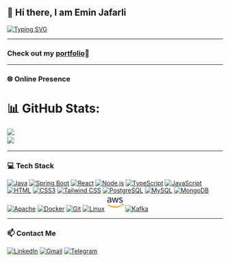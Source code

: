 ## 👋 Hi there, I am Emin Jafarli  

[![Typing SVG](https://readme-typing-svg.herokuapp.com?font=Fira+Code&pause=1000&color=3DB5F7&width=435&lines=Full-Stack+Web+Developer;Java+%26+React+Oriented+Engineer)](https://git.io/typing-svg)

---

### Check out my [portfolio](https://eminjafarli.com)👀
---

### 🌐 Online Presence
# 📊 GitHub Stats:
![](https://github-readme-stats.vercel.app/api?username=eminjafarli&theme=holi&hide_border=false&include_all_commits=false&count_private=false)<br/>
![](https://github-readme-stats.vercel.app/api/top-langs/?username=eminjafarli&theme=holi&hide_border=false&include_all_commits=false&count_private=false&layout=compact)

---

### 💻 Tech Stack

[<img src="https://cdn.jsdelivr.net/gh/devicons/devicon/icons/java/java-original.svg" alt="Java" width="40"/>](https://www.java.com/)
[<img src="https://cdn.jsdelivr.net/gh/devicons/devicon/icons/spring/spring-original.svg" alt="Spring Boot" width="40"/>](https://spring.io/projects/spring-boot)
[<img src="https://cdn.jsdelivr.net/gh/devicons/devicon/icons/react/react-original.svg" alt="React" width="40"/>](https://react.dev/)
[<img src="https://cdn.jsdelivr.net/gh/devicons/devicon/icons/nodejs/nodejs-original.svg" alt="Node.js" width="40"/>](https://nodejs.org/)
[<img src="https://cdn.jsdelivr.net/gh/devicons/devicon/icons/typescript/typescript-original.svg" alt="TypeScript" width="40"/>](https://www.typescriptlang.org/)
[<img src="https://cdn.jsdelivr.net/gh/devicons/devicon/icons/javascript/javascript-original.svg" alt="JavaScript" width="40"/>](https://developer.mozilla.org/en-US/docs/Web/JavaScript)
[<img src="https://cdn.jsdelivr.net/gh/devicons/devicon/icons/html5/html5-original.svg" alt="HTML" width="40"/>](https://developer.mozilla.org/en-US/docs/Web/HTML)
[<img src="https://cdn.jsdelivr.net/gh/devicons/devicon/icons/css3/css3-original.svg" alt="CSS3" width="40"/>](https://developer.mozilla.org/en-US/docs/Web/CSS)
[<img src="https://cdn.jsdelivr.net/gh/devicons/devicon/icons/tailwindcss/tailwindcss-original.svg" alt="Tailwind CSS" width="40"/>](https://tailwindcss.com/)
[<img src="https://cdn.jsdelivr.net/gh/devicons/devicon/icons/postgresql/postgresql-original.svg" alt="PostgreSQL" width="40"/>](https://www.postgresql.org/)
[<img src="https://cdn.jsdelivr.net/gh/devicons/devicon/icons/mysql/mysql-original.svg" alt="MySQL" width="40"/>](https://www.mysql.com/)
[<img src="https://cdn.jsdelivr.net/gh/devicons/devicon/icons/mongodb/mongodb-original.svg" alt="MongoDB" width="40"/>](https://www.mongodb.com/)
[<img src="https://cdn.jsdelivr.net/gh/devicons/devicon/icons/apache/apache-original.svg" alt="Apache" width="40"/>](https://www.apache.org/)
[<img src="https://cdn.jsdelivr.net/gh/devicons/devicon/icons/docker/docker-original.svg" alt="Docker" width="40"/>](https://www.docker.com/)
[<img src="https://cdn.jsdelivr.net/gh/devicons/devicon/icons/git/git-original.svg" alt="Git" width="40"/>](https://git-scm.com/)
[<img src="https://cdn.jsdelivr.net/gh/devicons/devicon/icons/linux/linux-original.svg" alt="Linux" width="40"/>](https://www.linux.org/)
[<img src="https://raw.githubusercontent.com/devicons/devicon/master/icons/amazonwebservices/amazonwebservices-original-wordmark.svg" alt="AWS" width="40"/>](https://aws.amazon.com/)
[<img src="https://cdn.simpleicons.org/apachekafka/E0E0E0" alt="Kafka" width="40"/>](https://kafka.apache.org/)


---

### 📫 Contact Me
[<img src="https://cdn.jsdelivr.net/gh/devicons/devicon/icons/linkedin/linkedin-original.svg" alt="LinkedIn" width="40"/>](https://www.linkedin.com/in/eminjaf)
[<img src="https://upload.wikimedia.org/wikipedia/commons/7/7e/Gmail_icon_%282020%29.svg" alt="Gmail" width="40"/>](mailto:eminjafarli02@gmail.com?subject=GitHub%20Contact)
[<img src="https://upload.wikimedia.org/wikipedia/commons/thumb/8/83/Telegram_2019_Logo.svg/2048px-Telegram_2019_Logo.svg.png" alt="Telegram" width="40"/>](https://t.me/eminV1)



